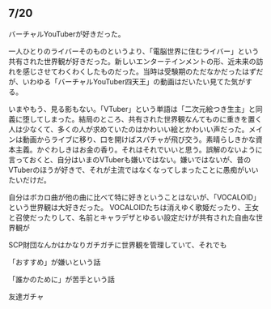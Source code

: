 ## 7/20

バーチャルYouTuberが好きだった。

一人ひとりのライバーそのものというより、「電脳世界に住むライバー」という共有された世界観が好きだった。新しいエンターテインメントの形、近未来の訪れを感じさせてわくわくしたものだった。当時は受験期のただなかだったはずだが、いわゆる「バーチャルYouTuber四天王」の動画はだいたい見てた気がする。

いまやもう、見る影もない。「VTuber」という単語は「二次元絵つき生主」と同義に堕してしまった。結局のところ、共有された世界観なんてものに重きを置く人は少なくて、多くの人が求めていたのはかわいい絵とかわいい声だった。メインは動画からライブに移り、口を開けばスパチャが飛び交う。素晴らしきかな資本主義。かぐわしきはお金の香り。それはそれでいいと思う。誤解のないように言っておくと、自分はいまのVTuberも嫌いではない。嫌いではないが、昔のVTuberのほうが好きで、それが主流ではなくなってしまったことに愚痴がいいたいだけだ。

自分はボカロ曲が他の曲に比べて特に好きということはないが、「VOCALOID」という世界観は大好きだった。
VOCALOIDたちは消えゆく歌姫だったり、王女と召使だったりして、名前とキャラデザとゆるい設定だけが共有された自由な世界観が

SCP財団なんかはかなりガチガチに世界観を管理していて、それでも

「おすすめ」が嫌いという話

「誰かのために」が苦手という話

友達ガチャ

